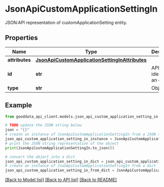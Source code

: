 # JsonApiCustomApplicationSettingIn

JSON:API representation of customApplicationSetting entity.

## Properties

Name | Type | Description | Notes
------------ | ------------- | ------------- | -------------
**attributes** | [**JsonApiCustomApplicationSettingInAttributes**](JsonApiCustomApplicationSettingInAttributes.md) |  | 
**id** | **str** | API identifier of an object | 
**type** | **str** | Object type | 

## Example

```python
from gooddata_api_client.models.json_api_custom_application_setting_in import JsonApiCustomApplicationSettingIn

# TODO update the JSON string below
json = "{}"
# create an instance of JsonApiCustomApplicationSettingIn from a JSON string
json_api_custom_application_setting_in_instance = JsonApiCustomApplicationSettingIn.from_json(json)
# print the JSON string representation of the object
print(JsonApiCustomApplicationSettingIn.to_json())

# convert the object into a dict
json_api_custom_application_setting_in_dict = json_api_custom_application_setting_in_instance.to_dict()
# create an instance of JsonApiCustomApplicationSettingIn from a dict
json_api_custom_application_setting_in_from_dict = JsonApiCustomApplicationSettingIn.from_dict(json_api_custom_application_setting_in_dict)
```
[[Back to Model list]](../README.md#documentation-for-models) [[Back to API list]](../README.md#documentation-for-api-endpoints) [[Back to README]](../README.md)



